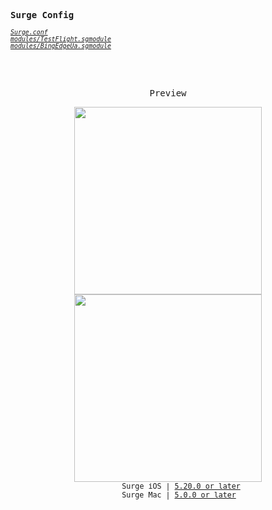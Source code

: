 <samp><b>Surge Config</b></samp>

<sub><em>[`Surge.conf`](https://raw.githubusercontent.com/evolvereix/surge/main/Surge.conf)</em></sub><br>
<sub><em>[`modules/TestFlight.sgmodule`](https://raw.githubusercontent.com/evolvereix/surge/main/modules/TestFlight.sgmodule)</em></sub><br>
<sub><em>[`modules/BingEdgeUa.sgmodule`](https://raw.githubusercontent.com/evolvereix/surge/main/modules/BingEdgeUa.sgmodule)</em></sub>

<br>
<br>
<p align="center"><samp>Preview</samp></p>

<p align="center">
<img width="300" src="https://lf3-static.bytednsdoc.com/obj/eden-cn/slbthzeh7hbovhozbo/profile/surge_card.png" />
<img width="300" src="https://lf3-static.bytednsdoc.com/obj/eden-cn/slbthzeh7hbovhozbo/profile/surge_list.png" />
<br>
<sub><samp>&nbsp;&nbsp;&nbsp;&nbsp;&nbsp;&nbsp;Surge iOS | <a href="https://apps.apple.com/app/surge-5/id1442620678">5.20.0 or later</a></samp></sub>
<br>
<sub><samp>&nbsp;&nbsp;&nbsp;&nbsp;&nbsp;&nbsp;Surge Mac | <a href="https://kb.nssurge.com/surge-knowledge-base/v/zh/release-notes/surge-mac-5">5.0.0 or later</a>&nbsp;</samp></sub>
</p>

<br>
